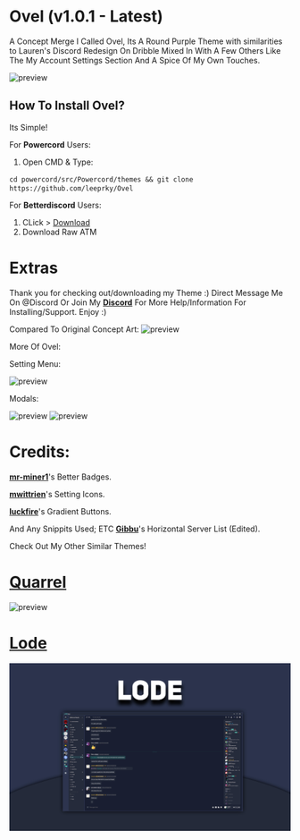 # Ovel (v1.0.1 - Latest)
A Concept Merge I Called Ovel, Its A Round Purple Theme with similarities to Lauren's Discord Redesign On Dribble Mixed In With A Few Others Like The My Account Settings Section And A Spice Of My Own Touches.

![preview](https://i.imgur.com/ZwuCSzc.png)

## How To Install Ovel?

Its Simple!

For **Powercord** Users:

1. Open CMD & Type:

```
cd powercord/src/Powercord/themes && git clone https://github.com/leeprky/Ovel
```

For **Betterdiscord** Users:

1. CLick > [Download](https://raw.githubusercontent.com/leeprky/Ovel/lode/source/support/betterdiscord/ovel.theme.css)
2. Download Raw ATM

# Extras 

Thank you for checking out/downloading my Theme :)
Direct Message Me On @Discord Or Join My **[Discord](https://discord.gg/Ff3rqAYB89)** For More Help/Information For Installing/Support. Enjoy :)

Compared To Original Concept Art:
![preview](https://i.imgur.com/8RlZ3ED.png)

More Of Ovel:

Setting Menu:

![preview](https://i.imgur.com/3BMUuND.png)

Modals:

![preview](https://i.imgur.com/csW8EoK.png)
![preview](https://i.imgur.com/Otv0JjS.png)

# Credits:

**[mr-miner1](https://github.com/mr-miner1)**'s Better Badges.

**[mwittrien](https://github.com/mwittrien)**'s Setting Icons.

**[luckfire](https://github.com/luckfire)**'s Gradient Buttons.

And Any Snippits Used; ETC **[Gibbu](https://github.com/Gibbu)**'s Horizontal Server List (Edited).

Check Out My Other Similar Themes!

# **[Quarrel](https://github.com/leeprky/Quarrel)**
![preview](https://camo.githubusercontent.com/f65b3dfef1529b172f324d59223aace8bd5b24fbbc3120c265db848224ab53c8/68747470733a2f2f692e696d6775722e636f6d2f51686832526e552e6a7067)

# **[Lode](https://github.com/leeprky/Lode)**
![preview](https://raw.githubusercontent.com/leeprky/Lode/main/default/images/PreviewEdit.jpg)
